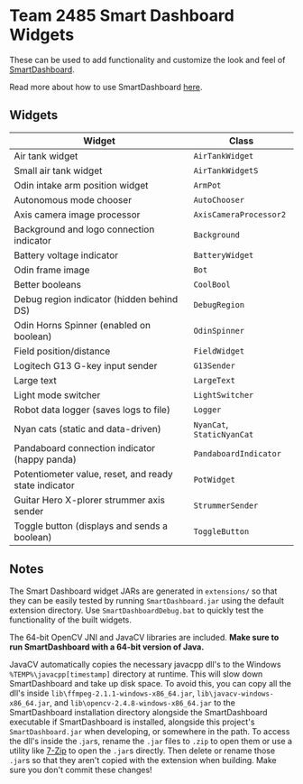 Team 2485 Smart Dashboard Widgets
=================================

These can be used to add functionality and customize the look and feel of [SmartDashboard](http://firstforge.wpi.edu/sf/projects/smartdashboard).

Read more about how to use SmartDashboard [here](http://wpilib.screenstepslive.com/s/3120/m/7932).

Widgets
-------

| Widget                                                | Class                      |
| ----------------------------------------------------- | -------------------------- |
| Air tank widget                                       | `AirTankWidget`            |
| Small air tank widget                                 | `AirTankWidgetS`           |
| Odin intake arm position widget                       | `ArmPot`                   |
| Autonomous mode chooser                               | `AutoChooser`              |
| Axis camera image processor                           | `AxisCameraProcessor2`     |
| Background and logo connection indicator              | `Background`               |
| Battery voltage indicator                             | `BatteryWidget`            |
| Odin frame image                                      | `Bot`                      |
| Better booleans                                       | `CoolBool`                 |
| Debug region indicator (hidden behind DS)             | `DebugRegion`              |
| Odin Horns Spinner (enabled on boolean)               | `OdinSpinner`              |
| Field position/distance                               | `FieldWidget`              |
| Logitech G13 G-key input sender                       | `G13Sender`                |
| Large text                                            | `LargeText`                |
| Light mode switcher                                   | `LightSwitcher`            |
| Robot data logger (saves logs to file)                | `Logger`                   |
| Nyan cats (static and data-driven)                    | `NyanCat`, `StaticNyanCat` |
| Pandaboard connection indicator (happy panda)         | `PandaboardIndicator`      |
| Potentiometer value, reset, and ready state indicator | `PotWidget`                |
| Guitar Hero X-plorer strummer axis sender             | `StrummerSender`           |
| Toggle button (displays and sends a boolean)          | `ToggleButton`             |

Notes
-----

The Smart Dashboard widget JARs are generated in `extensions/` so that they can be easily tested by running `SmartDashboard.jar` using the default extension directory. Use `SmartDashboardDebug.bat` to quickly test the functionality of the built widgets.

The 64-bit OpenCV JNI and JavaCV libraries are included. **Make sure to run SmartDashboard with a 64-bit version of Java.**

JavaCV automatically copies the necessary javacpp dll's to the Windows `%TEMP%\javacpp[timestamp]` directory at runtime. This will slow down SmartDashboard and take up disk space. To avoid this, you can copy all the dll's inside `lib\ffmpeg-2.1.1-windows-x86_64.jar`, `lib\javacv-windows-x86_64.jar`, and `lib\opencv-2.4.8-windows-x86_64.jar` to the SmartDashboard installation directory alongside the SmartDashboard executable if SmartDashboard is installed, alongside this project's `SmartDashboard.jar` when developing, or somewhere in the path. To access the dll's inside the .`jar`s, rename the `.jar` files to `.zip` to open them or use a utility like [7-Zip](http://www.7-zip.org/) to open the `.jar`s directly. Then delete or rename those `.jar`s so that they aren't copied with the extension when building. Make sure you don't commit these changes!
